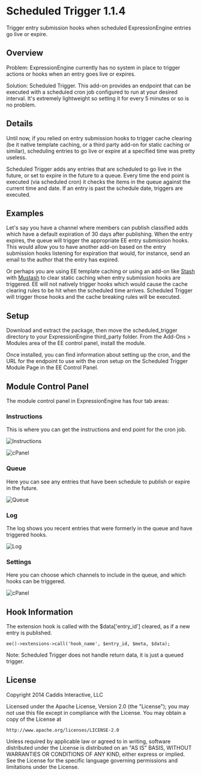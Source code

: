 # Scheduled Trigger 1.1.4

Trigger entry submission hooks when scheduled ExpressionEngine entries go live or expire.

## Overview

Problem: ExpressionEngine currently has no system in place to trigger actions or hooks when an entry goes live or expires.

Solution: Scheduled Trigger. This add-on provides an endpoint that can be executed with a scheduled cron job configured to run at your desired interval. It's extremely lightweight so setting it for every 5 minutes or so is no problem.

## Details

Until now, if you relied on entry submission hooks to trigger cache clearing (be it native template caching, or a third party add-on for static caching or similar), scheduling entries to go live or expire at a specified time was pretty useless.

Scheduled Trigger adds any entries that are scheduled to go live in the future, or set to expire in the future to a queue. Every time the end point is executed (via scheduled cron) it checks the items in the queue against the current time and date. If an entry is past the schedule date, triggers are executed.

## Examples

Let's say you have a channel where members can publish classified adds which have a default expiration of 30 days after publishing. When the entry  expires, the queue will trigger the appropriate EE entry submission hooks. This would allow you to have another add-on based on the entry submission hooks listening for expiration that would, for instance, send an email to the author that the entry has expired.

Or perhaps you are using EE template caching or using an add-on like [Stash] with [Mustash] to clear static caching when entry submission hooks are triggered. EE will not natively trigger hooks which would cause the cache clearing rules to be hit when the scheduled time arrives. Scheduled Trigger will trigger those hooks and the cache breaking rules will be executed.

[Stash]:https://github.com/croxton/Stash
[Mustash]:http://devot-ee.com/add-ons/mustash

## Setup

Download and extract the package, then move the scheduled_trigger directory to your ExpressionEngine third_party folder. From the Add-Ons > Modules area of the EE control panel, install the module.

Once installed, you can find information about setting up the cron, and the URL for the endpoint to use with the cron setup on the Scheduled Trigger Module Page in the EE Control Panel.

## Module Control Panel

The module control panel in ExpressionEngine has four tab areas:

### Instructions

This is where you can get the instructions and end point for the cron job.

![Instructions](http://files.caddis.co/addons/scheduled-trigger/instructions.jpg)

![cPanel](http://files.caddis.co/addons/scheduled-trigger/cpanel.jpg)

### Queue

Here you can see any entries that have been schedule to publish or expire in the future.

![Queue](http://files.caddis.co/addons/scheduled-trigger/queue.jpg)

### Log

The log shows you recent entries that were formerly in the queue and have triggered hooks.

![Log](http://files.caddis.co/addons/scheduled-trigger/log.jpg)

### Settings

Here you can choose which channels to include in the queue, and which hooks can be triggered.

![cPanel](http://files.caddis.co/addons/scheduled-trigger/settings.jpg)

## Hook Information

The extension hook is called with the $data['entry_id'] cleared, as if a new entry is published.

	ee()->extensions->call('hook_name', $entry_id, $meta, $data);

Note: Scheduled Trigger does not handle return data, it is just a queued trigger.

## License

Copyright 2014 Caddis Interactive, LLC

Licensed under the Apache License, Version 2.0 (the "License");
you may not use this file except in compliance with the License.
You may obtain a copy of the License at

	http://www.apache.org/licenses/LICENSE-2.0

Unless required by applicable law or agreed to in writing, software
distributed under the License is distributed on an "AS IS" BASIS,
WITHOUT WARRANTIES OR CONDITIONS OF ANY KIND, either express or implied.
See the License for the specific language governing permissions and
limitations under the License.